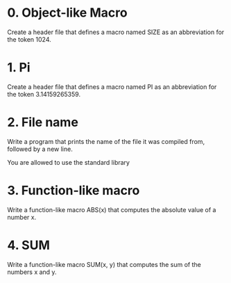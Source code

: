 # 0. Object-like Macro
Create a header file that defines a macro named SIZE as an abbreviation for the token 1024.
# 1. Pi
Create a header file that defines a macro named PI as an abbreviation for the token 3.14159265359.
# 2. File name
Write a program that prints the name of the file it was compiled from, followed by a new line.

You are allowed to use the standard library
# 3. Function-like macro
Write a function-like macro ABS(x) that computes the absolute value of a number x.
# 4. SUM
Write a function-like macro SUM(x, y) that computes the sum of the numbers x and y.